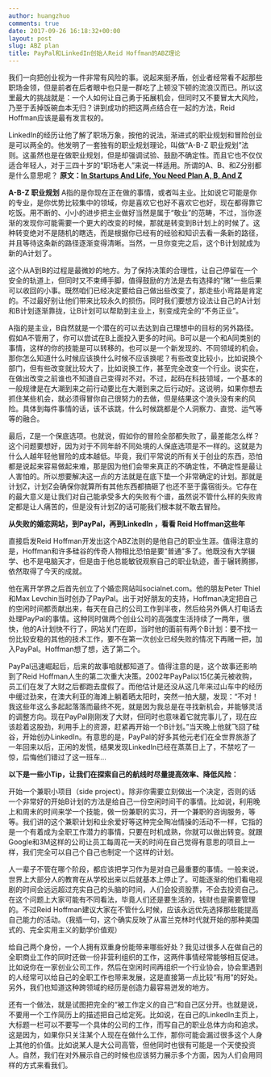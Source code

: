 ```yaml
---
author: huangzhuo
comments: true
date: 2017-09-26 16:18:32+00:00
layout: post
slug: ABZ plan
title: PayPal和LinkedIn创始人Reid Hoffman的ABZ理论 
---
```

我们一向把创业视为一件非常有风险的事。说起来挺矛盾，创业者经常看不起那些职场金领，但是前者在后者眼中也只是一群吃了上顿没下顿的流浪汉而已。所以这里最大的挑战就是：一个人如何让自己勇于拓展机会，但同时又不要冒太大风险，乃至于丢掉饭碗血本无归？讲到成功的把这两点结合在一起的方法，Reid Hoffman应该是最有发言权的。

LinkedIn的经历让他了解了职场万象，按他的说法，渐进式的职业规划和冒险创业是可以两全的。他发明了一套独有的职业规划理论，叫做“A-B-Z 职业规划”法则。这虽然也是在做职业规划，但是却强调试验、鼓励不确定性。而且它也不仅仅适合年轻人，对于三四十岁的“职场老人”来说一样适用。所谓的A、B、和Z分别都是什么意思呢？
**原文：[In Startups And Life, You Need Plan A, B, And Z](https://techcrunch.com/2012/02/14/in-startups-and-life-you-need-plan-a-b-and-z/)**
 
**A-B-Z 职业规划**
A指的是你现在正在做的事情，或者叫主业。比如说它可能是你的专业，是你优势比较集中的领域，你是喜欢它也好不喜欢它也好，现在都得靠它吃饭。用不断的、小小的进步把主业做好当然是属于“敬业”的范畴，不过，当你逐渐的发现你可能需要一个更大的改变的时候，那就是转变到B计划上的时候了。这种转变绝对不是随机的瞎选，而是根据你已经有的经验和知识去看一条新的路径，并且等待这条新的路径逐渐变得清晰。当然，一旦你变完之后，这个B计划就成为新的A计划了。

这个从A到B的过程是最微妙的地方。为了保持决策的合理性，让自己停留在一个安全的轨道上，但同时又不束缚手脚，值得鼓励的方法是去有选择的“赌”一些后果可以收回的小事。既然咱们已经决定要给自己做出些改变了，那走些小弯路是肯定的。不过最好别让他们带来比较永久的损伤。同时我们要想方设法让自己的A计划和B计划逐渐靠拢，让B计划可以帮助到主业上，别变成完全的“不务正业”。

A指的是主业，B自然就是一个潜在的可以去达到自己理想中的目标的另外路径。假如A不管用了，你可以尝试在B上面投入更多的时间。B可以是一个和A同类别的事情，这样的你的技能是可以转移的。也可以是一个新发现的、不同领域的机会。那你怎么知道什么时候应该换什么时候不应该换呢？有些改变比较小，比如说换个部门，但有些改变就比较大了，比如说换工作，甚至完全改变一个行业。说实在，在做出改变之前谁也不知道自己变得对不对。不过，起码在科技领域，一个基本的一般规律是在大潮到来之前行动要比在大潮到来之后行动好。这说明，如果你想去抓住某些机会，就必须得冒你自己很努力的去做，但是结果这个浪头没有来的风险。具体到每件事情的话，该不该跳，什么时候跳都是个人洞察力、直觉、运气等等的融合。

最后，Z是一个保底选项。也就说，假如你的冒险全部都失败了，最差能怎么样？这个问题要想好，因为对于不同年龄不同处境的人保底选项是不一样的。这就是为什么人越年轻他冒险的成本越低。毕竟，我们平常说的所有关于创业的东西，恐怕都是说起来容易做起来难，那是因为他们会带来真正的不确定性，不确定性是最让人害怕的。所以想要解决这一点的方法就是在底下垫一个非常确定的计划。那就是计划Z，计划Z会确保你就算所有其他东西都搞砸了也还不至于露宿街头。它存在的最大意义是让我们对自己能承受多大的失败有个谱，虽然说不管什么样的失败肯定都是让人痛苦的，但是没有计划Z的话可能我们根本就不敢去冒险。

 

**从失败的婚恋网站，到PayPal，再到LinkedIn ，看看 Reid Hoffman这些年**

直接启发Reid Hoffman开发出这个ABZ法则的是他自己的职业生涯。值得注意的是，Hoffman和许多硅谷的传奇人物相比恐怕是要“普通”多了。他既没有大学辍学、也不是电脑天才，但是由于他总能敏锐观察自己的职业轨迹，善于辗转腾挪，依然取得了今天的成就。

他在离开学界之后首先创立了个婚恋网站叫socialnet.com。他的朋友Peter Thiel和Max Levchin当时创办了PayPal。出于对好朋友的支持，Hoffman决定把自己的空闲时间都贡献出来，每天在自己的公司工作到半夜，然后给另外俩人打电话去处理PayPal的事情。这种同时做两个创业公司的高强度生活持续了一两年，很快，他的A计划快不行了，网站关门在即，当时他的面前有两个B计划：要不找一份比较安稳的其他的技术工作，要不在第一次创业已经失败的情况下再赌一把，加入PayPal。Hoffman想了想，选了第二个。

PayPal迅速崛起后，后来的故事咱就都知道了。值得注意的是，这个故事还影响到了Reid Hoffman人生的第二次重大决策。2002年PayPal以15亿美元被收购，员工们在发了大财之后都跑去度假了。而他估计是还没从这几年来过山车中的经历中缓过劲来，在澳大利亚的海滩上躺着晒太阳时，突然一拍大腿，发现：“不对！我这些年这么多起起落落而最终不死，就是因为我总是在寻找新机会，并能够灵活的调整方向。现在PayPal刚刚发了大财，但同时也意味着它就完事儿了，现在应该趁着这股劲，利用手上的资源，赶紧再开始一个B计划。”当天晚上他就飞回了硅谷，开始创办LinkedIn。有意思的是，PayPal的好多其他元老们在全世界旅游了一年回来以后，正闲的发慌，结果发现LinkedIn已经在蒸蒸日上了，不禁吃了一惊，后悔他们错过了这一班车…

 

**以下是一些小Tip，让我们在探索自己的航线时尽量提高效率、降低风险：**

开始一个兼职小项目（side project）。除非你需要立刻做出一个决定，否则的话一个非常好的开始B计划的方法是给自己一份空闲时间干的事情。比如说，利用晚上和周末的时间来学一个技能，做一份兼职的实习，开一个兼职的咨询服务，等等。我们讲的这个兼职计划和业余爱好等这种完全陶冶情操的活动不一样，它指的是一个有着成为全职工作潜力的事情，只要在时机成熟，你就可以做出转变。就跟Google和3M这样的公司让员工每周花一天的时间在自己觉得有意思的项目上一样，我们完全可以自己个自己也制定一个这样的计划。

人一辈子不管在哪个阶段，都应该把学习作为是对自己最重要的事情。一般来说，世界上大部分人的教育在从学校出来以后就基本上停止了。可能逐渐的他们看电视剧的时间会远远超过充实自己的头脑的时间，人们会投资股票，不会去投资自己。在这个问题上大家可能有不同看法，毕竟人们还是要生活的，钱财也是需要管理的。不过Reid Hoffman建议大家在不管什么时候，应该永远优先选择那些能提高自己能力的活动。（我插一句，这个确实反映了从富兰克林时代就开始的那种美国式的、完全实用主义的勤学价值观）

给自己两个身份，一个人拥有双重身份能带来哪些好处？我见过很多人在做自己的全职商业工作的同时还做一份非营利组织的工作，这两件事情经常能够相互促进。比如说你在一家创业公司工作，然后在空闲时间再组织一个行业协会，协会里遇到的人经常可以给自己的全职工作也带来发展，这是直接第一点比较“有用”的好处。另外，我们也知道这种跨领域的经历是创造力最容易迸发的地方。

还有一个做法，就是试图把完全的“被工作定义的自己”和自己区分开。也就是说，不要用一个工作简历上的描述把自己给定死。比如说，在自己的LinkedIn主页上，大标题一栏可以不要写一个具体的公司的工作，而写自己的职业总体方向和追求。这是因为，如果你只关注某个人现在在做什么工作，那你可能会漏过很多这个人身上其他的价值。比如说某人是大公司高管，但他同时也很有可能是一个天使投资人。自然，我们在对外展示自己的时候也应该努力展示多个方面，因为人们会用同样的方式来看我们。